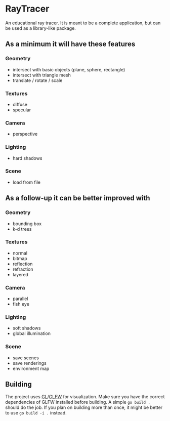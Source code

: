 # RayTracer
An educational ray tracer. It is meant to be a complete application, but can be used as a library-like package.
## As a minimum it will have these features
### Geometry
* intersect with basic objects (plane, sphere, rectangle)
* intersect with triangle mesh
* translate / rotate / scale

### Textures
* diffuse
* specular

### Camera
* perspective

### Lighting
* hard shadows

### Scene
* load from file

## As a follow-up it can be better improved with
### Geometry
* bounding box
* k-d trees

### Textures
* normal
* bitmap
* reflection
* refraction
* layered

### Camera
* parallel
* fish eye

### Lighting
* soft shadows
* global illumination

### Scene
* save scenes
* save renderings
* environment map

## Building
The project uses [GL](https://github.com/go-gl/gl)/[GLFW](https://github.com/go-gl/glfw) for visualization. Make sure you have the correct dependencies of GLFW installed before building.
A simple ```go build .``` should do the job.
If you plan on building more than once, it might be better to use ```go build -i .``` instead.
